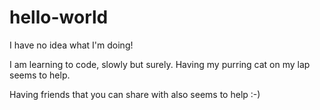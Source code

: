 # hello-world
I have no idea what I'm doing!

I am learning to code, slowly but surely. Having my purring cat on my lap seems to help.

Having friends that you can share with also seems to help :-)

